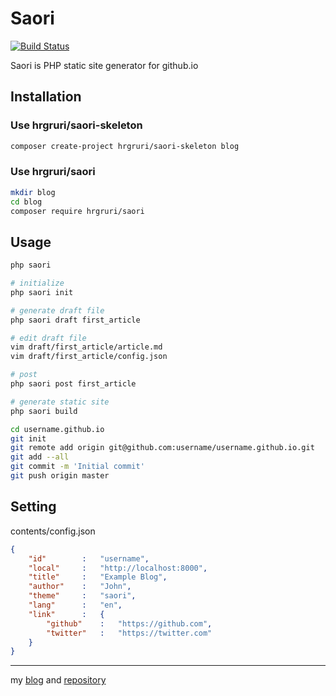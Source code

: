 # Saori
[![Build Status](https://travis-ci.org/hrgruri/saori.svg?branch=ci)](https://travis-ci.org/hrgruri/saori)

Saori is PHP static site generator for github.io

## Installation
### Use hrgruri/saori-skeleton
```sh
composer create-project hrgruri/saori-skeleton blog
```
### Use hrgruri/saori
```sh
mkdir blog
cd blog
composer require hrgruri/saori
```

## Usage
```sh
php saori

# initialize
php saori init

# generate draft file
php saori draft first_article

# edit draft file
vim draft/first_article/article.md
vim draft/first_article/config.json

# post
php saori post first_article

# generate static site
php saori build

cd username.github.io
git init
git remote add origin git@github.com:username/username.github.io.git
git add --all
git commit -m 'Initial commit'
git push origin master
```

## Setting
contents/config.json
```json
{
    "id"        :   "username",
    "local"     :   "http://localhost:8000",
    "title"     :   "Example Blog",
    "author"    :   "John",
    "theme"     :   "saori",
    "lang"      :   "en",
    "link"      :   {
        "github"    :   "https://github.com",
        "twitter"   :   "https://twitter.com"
    }
}
```

***
my [blog](https://hrgruri.github.io/) and [repository](https://github.com/hrgruri/blog)
